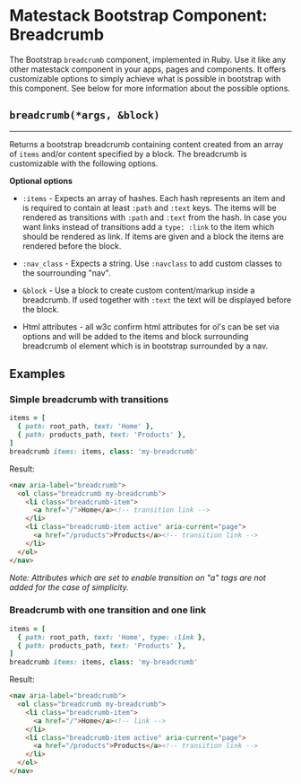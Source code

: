 # Matestack Bootstrap Component: Breadcrumb

The Bootstrap `breadcrumb` component, implemented in Ruby. Use it like any other matestack component in your apps, pages and components. It offers customizable options to simply achieve what is possible in bootstrap with this component. See below for more information about the possible options.

## `breadcrumb(*args, &block)`
----

Returns a bootstrap breadcrumb containing content created from an array of `items` and/or content specified by a block. The breadcrumb is customizable with the following options. 

**Optional options**

* `:items` - Expects an array of hashes. Each hash represents an item and is required to contain at least `:path` and `:text` keys. The items will be rendered as transitions with `:path` and `:text` from the hash. In case you want links instead of transitions add a `type: :link` to the item which should be rendered as link. If items are given and a block the items are rendered before the block.

* `:nav_class` - Expects a string. Use `:navclass` to add custom classes to the sourrounding "nav".

* `&block` - Use a block to create custom content/markup inside a breadcrumb. If used together with `:text` the text will be displayed before the block.

* Html attributes - all w3c confirm html attributes for ol's can be set via options and will be added to the items and block surrounding breadcrumb ol element which is in bootstrap surrounded by a nav.

## Examples

### Simple breadcrumb with transitions

```ruby
items = [
  { path: root_path, text: 'Home' },
  { path: products_path, text: 'Products' },
]
breadcrumb items: items, class: 'my-breadcrumb'
```

Result:

```html
<nav aria-label="breadcrumb">
  <ol class="breadcrumb my-breadcrumb">
    <li class="breadcrumb-item">
      <a href="/">Home</a><!-- transition link -->
    </li>
    <li class="breadcrumb-item active" aria-current="page">
      <a href="/products">Products</a><!-- transition link -->
    </li>
  </ol>
</nav>
```
_Note: Attributes which are set to enable transition on "a" tags are not added for the case of simplicity._

### Breadcrumb with one transition and one link 

```ruby
items = [
  { path: root_path, text: 'Home', type: :link },
  { path: products_path, text: 'Products' },
]
breadcrumb items: items, class: 'my-breadcrumb'
```

Result:

```html
<nav aria-label="breadcrumb">
  <ol class="breadcrumb my-breadcrumb">
    <li class="breadcrumb-item">
      <a href="/">Home</a><!-- link -->
    </li>
    <li class="breadcrumb-item active" aria-current="page">
      <a href="/products">Products</a><!-- transition link -->
    </li>
  </ol>
</nav>
```